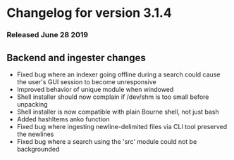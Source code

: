 # Changelog for version 3.1.4
  
### Released June 28 2019

## Backend and ingester changes
* Fixed bug where an indexer going offline during a search could cause the user's GUI session to become unresponsive
* Improved behavior of unique module when windowed
* Shell installer should now complain if /dev/shm is too small before unpacking
* Shell installer is now compatible with plain Bourne shell, not just bash
* Added hashItems anko function
* Fixed bug where ingesting newline-delimited files via CLI tool preserved the newlines
* Fixed bug where a search using the 'src' module could not be backgrounded
